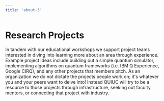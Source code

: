 ```yaml
---
title: 'about-3'
---
```


# Research Projects

In tandem with our educational workshops we support project teams interested in
diving into learning more about an area through experience. Example project ideas
include building out a simple quantum simulator, implementing algorithms on
quantum frameworks (i.e. IBM Q Experience, Google CIRQ), and any other projects
that members pitch. As an organization we do not dictate the projects people work
on; it's whatever you and your peers want to delve into! Instead QUIUC will try
to be a resource to those projects through infrastructure, seeking out faculty
mentors, or connecting that project with industry.
